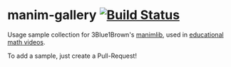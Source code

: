# manim-gallery [![Build Status](https://travis-ci.org/flipdot/manim-gallery.svg?branch=master)](https://travis-ci.org/flipdot/manim-gallery)

Usage sample collection for 3Blue1Brown's [manimlib](https://github.com/3b1b/manim), used in [educational math videos](https://www.youtube.com/channel/UCYO_jab_esuFRV4b17AJtAw/videos).

To add a sample, just create a Pull-Request!
